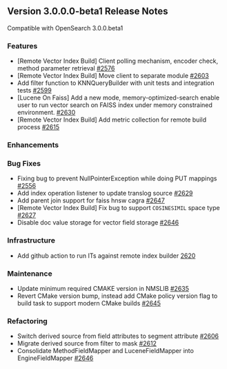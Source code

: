 ## Version 3.0.0.0-beta1 Release Notes

Compatible with OpenSearch 3.0.0.beta1

### Features
* [Remote Vector Index Build] Client polling mechanism, encoder check, method parameter retrieval [#2576](https://github.com/opensearch-project/k-NN/pull/2576)
* [Remote Vector Index Build] Move client to separate module [#2603](https://github.com/opensearch-project/k-NN/pull/2603)
* Add filter function to KNNQueryBuilder with unit tests and integration tests [#2599](https://github.com/opensearch-project/k-NN/pull/2599)
* [Lucene On Faiss] Add a new mode, memory-optimized-search enable user to run vector search on FAISS index under memory constrained environment. [#2630](https://github.com/opensearch-project/k-NN/pull/2630)
* [Remote Vector Index Build] Add metric collection for remote build process [#2615](https://github.com/opensearch-project/k-NN/pull/2615)
### Enhancements
### Bug Fixes
* Fixing bug to prevent NullPointerException while doing PUT mappings [#2556](https://github.com/opensearch-project/k-NN/issues/2556)
* Add index operation listener to update translog source [#2629](https://github.com/opensearch-project/k-NN/pull/2629)
* Add parent join support for faiss hnsw cagra [#2647](https://github.com/opensearch-project/k-NN/pull/2647)
* [Remote Vector Index Build] Fix bug to support `COSINESIMIL` space type [#2627](https://github.com/opensearch-project/k-NN/pull/2627)
* Disable doc value storage for vector field storage [#2646](https://github.com/opensearch-project/k-NN/pull/2646)
### Infrastructure
* Add github action to run ITs against remote index builder [2620](https://github.com/opensearch-project/k-NN/pull/2620)
### Maintenance
* Update minimum required CMAKE version in NMSLIB [#2635](https://github.com/opensearch-project/k-NN/pull/2635)
* Revert CMake version bump, instead add CMake policy version flag to build task to support modern CMake builds [#2645](https://github.com/opensearch-project/k-NN/pull/2645/files)
### Refactoring
* Switch derived source from field attributes to segment attribute [#2606](https://github.com/opensearch-project/k-NN/pull/2606)
* Migrate derived source from filter to mask [#2612](https://github.com/opensearch-project/k-NN/pull/2612)
* Consolidate MethodFieldMapper and LuceneFieldMapper into EngineFieldMapper [#2646](https://github.com/opensearch-project/k-NN/pull/2646)

